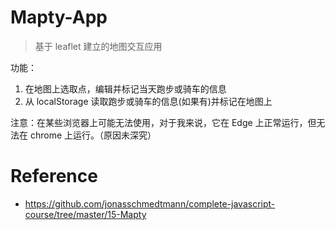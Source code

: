 # Mapty-App

> 基于 leaflet 建立的地图交互应用

功能：
1. 在地图上选取点，编辑并标记当天跑步或骑车的信息
2. 从 localStorage 读取跑步或骑车的信息(如果有)并标记在地图上

注意：在某些浏览器上可能无法使用，对于我来说，它在 Edge 上正常运行，但无法在 chrome 上运行。（原因未深究）

# Reference

- https://github.com/jonasschmedtmann/complete-javascript-course/tree/master/15-Mapty
